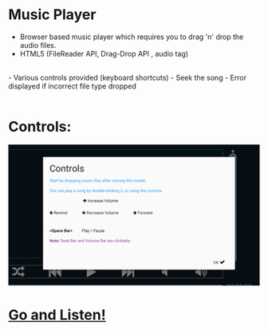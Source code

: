 # Music Player
 - Browser based music player which requires you to drag 'n' drop the audio files.
 - HTML5 (FileReader API, Drag-Drop API , audio tag)
 <br/>
 - Various controls provided (keyboard shortcuts) 
 - Seek the song
 - Error displayed if incorrect file type dropped
 <br/> <br />

# Controls:
  ![Controls](/screenshots/controls.png)
 <br/> 
# [Go and Listen!](https://pratulyab.github.io/musicplayer)
